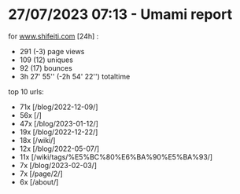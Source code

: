 # 27/07/2023 07:13 - Umami report
for www.shifeiti.com [24h] :

 - 291 (-3) page views
 - 109 (12) uniques
 - 92 (17) bounces
 - 3h 27' 55'' (-2h 54' 22'') totaltime


top 10 urls:
 - 71x [/blog/2022-12-09/]
 - 56x [/]
 - 47x [/blog/2023-01-12/]
 - 19x [/blog/2022-12-22/]
 - 18x [/wiki/]
 - 12x [/blog/2022-05-07/]
 - 11x [/wiki/tags/%E5%BC%80%E6%BA%90%E5%BA%93/]
 - 7x [/blog/2023-02-03/]
 - 7x [/page/2/]
 - 6x [/about/]


